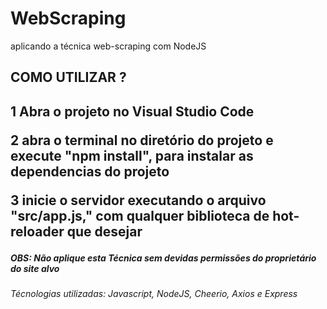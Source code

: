 # WebScraping
aplicando a técnica web-scraping com NodeJS

<h2>COMO UTILIZAR ?<h2/>
<p>1 Abra o projeto no Visual Studio Code<p/>
<p>2 abra o terminal no diretório do projeto e execute "npm install", para instalar as dependencias do projeto<p>
<p>3 inicie o servidor executando o arquivo "src/app.js," com qualquer biblioteca de hot-reloader que desejar<p>
 <h5>OBS: Não aplique esta Técnica sem devidas permissões do proprietário do site alvo<h5>
<h6>Técnologias utilizadas: Javascript, NodeJS, Cheerio, Axios e Express<h6/>
